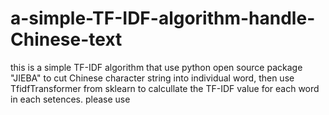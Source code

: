 # a-simple-TF-IDF-algorithm-handle-Chinese-text
this is a simple TF-IDF algorithm that use python open source package "JIEBA" to cut Chinese character string into individual word, then use TfidfTransformer from sklearn to calcullate the TF-IDF value for each word in each setences. 
please use 
